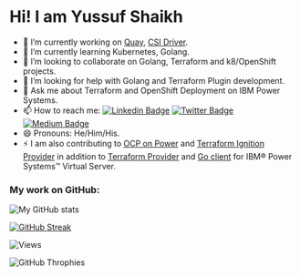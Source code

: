 
# Hi! I am Yussuf Shaikh 


- 🔭 I’m currently working on [Quay](https://github.com/quay), [CSI Driver](https://github.com/kubernetes-sigs/ibm-powervs-block-csi-driver).
- 🌱 I’m currently learning Kubernetes, Golang.
- 👯 I’m looking to collaborate on Golang, Terraform and k8/OpenShift projects.
- 🤔 I’m looking for help with Golang and Terraform Plugin development.
- 💬 Ask me about Terraform and OpenShift Deployment on IBM Power Systems.
- 📫 How to reach me: [![Linkedin Badge](https://img.shields.io/badge/-yussuf-blue?style=flat-square&logo=Linkedin&logoColor=white&link=https://www.linkedin.com/in/yussuf/)](https://www.linkedin.com/in/yussuf)
[![Twitter Badge](https://img.shields.io/badge/-yussufshaikh-1ca0f1?style=flat-square&labelColor=1ca0f1&logo=twitter&logoColor=white&link=https://twitter.com/yussufshaikh)](https://twitter.com/yussufshaikh)
[![Medium Badge](https://img.shields.io/badge/-yussufshaikh-black?style=flat-square&labelColor=black&logo=medium&logoColor=white&link=https://medium.com/@yussufshaikh)](https://medium.com/@yussufshaikh)
- 😄 Pronouns: He/Him/His.
- ⚡ I am also contributing to [OCP on Power](https://github.com/ocp-power-automation) and [Terraform Ignition Provider](https://github.com/community-terraform-providers/terraform-provider-ignition) in addition to  [Terraform Provider](https://github.com/IBM-Cloud/terraform-provider-ibm) and [Go client](https://github.com/IBM-Cloud/power-go-client) for IBM® Power Systems™ Virtual Server.


### My work on GitHub:

<!-- ![My GitHub stats](https://github-readme-stats-sigma-five.vercel.app/api?username=yussufsh&show_icons=false&include_all_commits=true&count_private=true&hide=stars) -->

![My GitHub stats](https://github-readme-stats.vercel.app/api?username=yussufsh&show_icons=true&include_all_commits=true&count_private=true)
<!-- ![Top Langs](https://github-readme-stats.vercel.app/api/top-langs/?username=yussufsh&layout=compact) -->

<!-- [![GitHub Streak](https://streak-stats.demolab.com?user=yussufsh&theme=transparent)](https://git.io/streak-stats) -->

[![GitHub Streak](https://github-readme-streak-stats.herokuapp.com?user=yussufsh&theme=transparent&date_format=j%20M%5B%20Y%5D)](https://git.io/streak-stats)

![Views](https://komarev.com/ghpvc/?username=yussufsh)

![GitHub Throphies](https://github-trophies.vercel.app/?username=yussufsh&no-frame=false&no-bg=false&margin-w=4)
